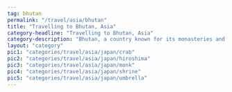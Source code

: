 ```yaml
---
tag: bhutan
permalink: "/travel/asia/bhutan"
title: "Travelling to Bhutan, Asia"
category-headline: "Travelling to Bhutan, Asia"
category-description: "Bhutan, a country known for its monasteries and fortresses."
layout: "category"
pic1: "categories/travel/asia/japan/crab"
pic2: "categories/travel/asia/japan/hiroshima"
pic3: "categories/travel/asia/japan/monk"
pic4: "categories/travel/asia/japan/shrine"
pic5: "categories/travel/asia/japan/umbrella"
---
```

